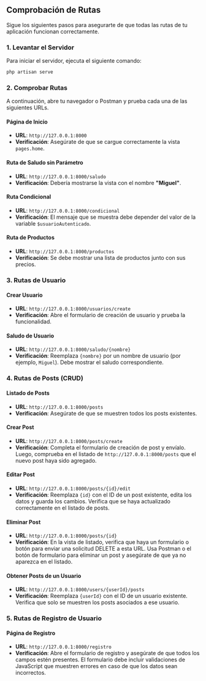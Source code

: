 ## Comprobación de Rutas

Sigue los siguientes pasos para asegurarte de que todas las rutas de tu aplicación funcionan correctamente.

### 1. Levantar el Servidor

Para iniciar el servidor, ejecuta el siguiente comando:

```bash
php artisan serve
```

### 2. Comprobar Rutas

A continuación, abre tu navegador o Postman y prueba cada una de las siguientes URLs.

#### Página de Inicio

-   **URL**: `http://127.0.0.1:8000`
-   **Verificación**: Asegúrate de que se cargue correctamente la vista `pages.home`.

#### Ruta de Saludo sin Parámetro

-   **URL**: `http://127.0.0.1:8000/saludo`
-   **Verificación**: Debería mostrarse la vista con el nombre **"Miguel"**.

#### Ruta Condicional

-   **URL**: `http://127.0.0.1:8000/condicional`
-   **Verificación**: El mensaje que se muestra debe depender del valor de la variable `$usuarioAutenticado`.

#### Ruta de Productos

-   **URL**: `http://127.0.0.1:8000/productos`
-   **Verificación**: Se debe mostrar una lista de productos junto con sus precios.

### 3. Rutas de Usuario

#### Crear Usuario

-   **URL**: `http://127.0.0.1:8000/usuarios/create`
-   **Verificación**: Abre el formulario de creación de usuario y prueba la funcionalidad.

#### Saludo de Usuario

-   **URL**: `http://127.0.0.1:8000/saludo/{nombre}`
-   **Verificación**: Reemplaza `{nombre}` por un nombre de usuario (por ejemplo, `Miguel`). Debe mostrar el saludo correspondiente.

### 4. Rutas de Posts (CRUD)

#### Listado de Posts

-   **URL**: `http://127.0.0.1:8000/posts`
-   **Verificación**: Asegúrate de que se muestren todos los posts existentes.

#### Crear Post

-   **URL**: `http://127.0.0.1:8000/posts/create`
-   **Verificación**: Completa el formulario de creación de post y envíalo. Luego, comprueba en el listado de `http://127.0.0.1:8000/posts` que el nuevo post haya sido agregado.

#### Editar Post

-   **URL**: `http://127.0.0.1:8000/posts/{id}/edit`
-   **Verificación**: Reemplaza `{id}` con el ID de un post existente, edita los datos y guarda los cambios. Verifica que se haya actualizado correctamente en el listado de posts.

#### Eliminar Post

-   **URL**: `http://127.0.0.1:8000/posts/{id}`
-   **Verificación**: En la vista de listado, verifica que haya un formulario o botón para enviar una solicitud DELETE a esta URL. Usa Postman o el botón de formulario para eliminar un post y asegúrate de que ya no aparezca en el listado.

#### Obtener Posts de un Usuario

-   **URL**: `http://127.0.0.1:8000/users/{userId}/posts`
-   **Verificación**: Reemplaza `{userId}` con el ID de un usuario existente. Verifica que solo se muestren los posts asociados a ese usuario.

### 5. Rutas de Registro de Usuario

#### Página de Registro

-   **URL**: `http://127.0.0.1:8000/registro`
-   **Verificación**: Abre el formulario de registro y asegúrate de que todos los campos estén presentes. El formulario debe incluir validaciones de JavaScript que muestren errores en caso de que los datos sean incorrectos.
